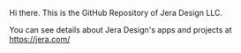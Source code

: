 Hi there. This is the GitHub Repository of Jera Design LLC.

You can see details about Jera Design's apps and projects at https://jera.com/
